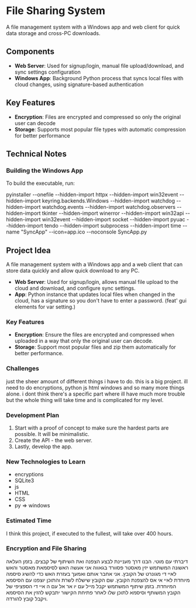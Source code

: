 # File Sharing System

A file management system with a Windows app and web client for quick data storage and cross-PC downloads.

## Components

- **Web Server**: Used for signup/login, manual file upload/download, and sync settings configuration
- **Windows App**: Background Python process that syncs local files with cloud changes, using signature-based authentication

## Key Features

- **Encryption**: Files are encrypted and compressed so only the original user can decode
- **Storage**: Supports most popular file types with automatic compression for better performance

## Technical Notes

### Building the Windows App

To build the executable, run:


pyinstaller --onefile --hidden-import httpx --hidden-import win32event --hidden-import keyring.backends.Windows --hidden-import watchdog --hidden-import watchdog.events --hidden-import watchdog.observers --hidden-import tkinter --hidden-import winerror --hidden-import win32api --hidden-import win32event --hidden-import socket --hidden-import pyuac --hidden-import tendo --hidden-import subprocess --hidden-import time --name "SyncApp" --icon=app.ico --noconsole SyncApp.py


## Project Idea

A file management system with a Windows app and a web client that can store data quickly and allow quick download to any PC.

- **Web Server**: Used for signup/login, allows manual file upload to the cloud and download, and configure sync settings.
- **App**: Python instance that updates local files when changed in the cloud, has a signature so you don't have to enter a password. (feat' gui elements for var setting.)

### Key Features

- **Encryption**: Ensure the files are encrypted and compressed when uploaded in a way that only the original user can decode.
- **Storage**: Support most popular files and zip them automatically for better performance.

### Challenges

just the sheer amount of different things i have to do. this is a big project. ill need to do encryptions, python js html windows and so many more things alone. 
i dont think there's a specific part where ill have much more trouble but the whole thing will take time and is complicated for my level.

### Development Plan

1. Start with a proof of concept to make sure the hardest parts are possible. It will be minimalistic.
2. Create the API - the web server.
3. Lastly, develop the app.

### New Technologies to Learn

- encryptions
- SQLite3
- js
- HTML
- CSS
- py => windows

### Estimated Time

I think this project, if executed to the fullest, will take over 400 hours.

### Encryption and File Sharing

דיברתי עם מוטי. הבנו דרך מעניינת לבצע הצפנה ואת השיתוף של קבצים.
בזמן העלאה ראשונה המשתמש יזין מאסטר פסוורד בגאווה אני אעשה האש לסיסמאת מאסטר והאש לאיי די מגונרט של הקובץ. אני אחבר אותם ואמעך בעזרת האש כדי להשיג סיסמה מיוחדת לאיי אי אס להצפנת הקובץ. שם הקובץ שישלח לשרת והתוכן יוצפנו עם הסיסמא המיוחדת.
בזמן שיתוף המשתמש יקבל מייל עם יו אר אל עם ה איי די הספציפי של הקובץ המשותף וסיסמא לתוכן שלו לאחר פתיחת הקישור יתבקש להזין את הסיסמא ויקבל קובץ להורדה.


